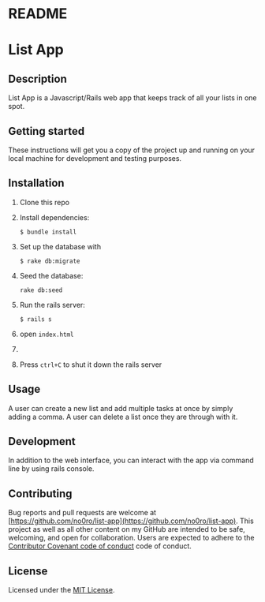 # README

# List App

## Description

List App is a Javascript/Rails web app that keeps track of all your lists in one spot. 
## Getting started
These instructions will get you a copy of the project up and running on your local machine for development and testing purposes.


## Installation
1. Clone this repo
2. Install dependencies:
   ```
   $ bundle install
   ```
3. Set up the database with 
    ```
    $ rake db:migrate
    ```
4. Seed the database: 
    ```
    rake db:seed
    ```

6. Run the rails server:
    ```
    $ rails s
    ```
7. open `index.html`
8. 
9.  Press `ctrl+C` to shut it down the rails server

## Usage
A user can create a new list and add multiple tasks at once by simply adding a comma. A user can delete a list once they are through with it. 


## Development 
In addition to the web interface, you can interact with the app via command line by using rails console. 

## Contributing 
Bug reports and pull requests are welcome at [https://github.com/no0ro/list-app](https://github.com/no0ro/list-app). This project as well as all other content on my GitHub are intended to be safe, welcoming, and open for collaboration. Users are expected to adhere to the [Contributor Covenant code of conduct](https://www.contributor-covenant.org/version/1/4/code-of-conduct) code of conduct. 

## License
Licensed under the [MIT License](https://opensource.org/licenses/MIT).
